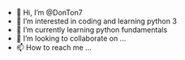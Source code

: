 - 👋 Hi, I’m @DonTon7
- 👀 I’m interested in coding and learning python 3
- 🌱 I’m currently learning python fundamentals
- 💞️ I’m looking to collaborate on ...
- 📫 How to reach me ...

<!---
DonTon7/DonTon7 is a ✨ special ✨ repository because its `README.md` (this file) appears on your GitHub profile.
You can click the Preview link to take a look at your changes.
--->
